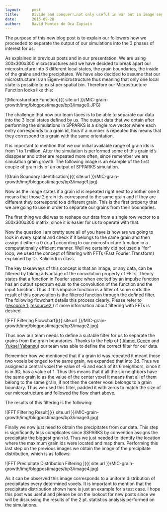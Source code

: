 ```yaml
---
layout:     post
title:      Divide and conquer!…not only useful in war but in image segmentation as well
date:       2015-09-28
author:     David Montes de Oca Zapiain
---
```

The purpose of this new blog post is to explain our followers how we proceeded to separate the output of our simulations into the 3 phases of interest for us. 

As explained in previous posts and in our presentation. We are using 300x300x300 microstructures and we have decided to break apart our microstructure into 3 different local states, the grain boundaries, the inside of the grains and the precipitates. We have also decided to assume that our microstructure is an Eigen-microstructure thus meaning that only one local state is possible to exist per spatial bin.  Therefore our Microstructure Function looks like this:

![Microsturcture Function]({{ site.url }}/MIC-grain-growth/img/blogpostimages/bp3/image0.JPG)

The challenge that now our team faces is to be able to separate our data into the 3 local states defined by us. The output data that we obtain after performing the simulations in SPPARKS is a single row vector where each entry corresponds to a grain id, thus if a number is repeated this means that they correspond to a grain with the same orientation. 

It is important to mention that we our initial available range of grain ids is from 1 to 1 million. After the simulation is performed some of this grain id’s disappear and other are repeated more often, since remember we are simulation grain growth. The following image is an example of the first couple of grain ids of an output of SPPARKS simulation.

![Grain Boundary Identification]({{ site.url }}/MIC-grain-growth/img/blogpostimages/bp3/image1.jpg)

Now as the image states if a grain id is repeated right next to another one it means that those 2 grain ids correspond to the same grain and if they are different they correspond to a different grain. This is the first property that we are going to use in order to separate our grains from their boundaries. 

The first thing we did was to reshape our data from a single row vector to a 300x300x300 matrix, since it is easier for us to operate with that.

 Now the question I am pretty sure all of you have is how are we going to look in every spatial and check if it belongs to the same grain and then assign it either a 0 or a 1 according to our microstructure function in a computationally efficient manner. Well we certainly did not used a “for” loop, we used the concept of filtering with FFTs (Fast Fourier Transform) explained by Dr. Kalidindi in class. 
 
The key takeaways of this concept is that an image, or any data, can be filtered by taking advantage of the convolution property of FFTs. Theory states that a function in Fourier space when excited by an impulse function has an output spectrum equal to the convolution of the function and the input function. Thus if this impulse function is a filter of some sorts the result of this convolution is the filtered function through the defined filter. The following flowchart details this process clearly. Please refer to ([resource 1][resource1], [resource2 ][resource2]) if more information about filtering with FFTs is desired. 

![FFT Filtering Flowchart]({{ site.url }}/MIC-grain-growth/img/blogpostimages/bp3/image2.jpg)

Thus now our team needs to define a suitable filter for us to separate the grains from the grain boundaries. Thanks to the help of ( [Ahmet Cecen][AhmetCecen] and [Yuksel Yabansu][YukselYabansu]) our team was able to define the correct filter for our data. 

Remember how we mentioned that if a grain id was repeated it meant those two voxels belonged to the same grain, we expanded that into 3d. Thus we assigned a central voxel the value of -6 and each of its 6 neighbors, since it is in 3D, has a value of 1. Thus this means that if all the six neighbors have the same grain id as the value of the center voxel it means that all of them belong to the same grain, if not then the center voxel belongs to a grain boundary. Thus we used this filter, padded it with zeros to match the size of our microstructure and followed the flow chart above.

The results of this filtering is the following:

![FFT Filtering Result]({{ site.url }}/MIC-grain-growth/img/blogpostimages/bp3/image3.jpg)

Finally we now just need to obtain the precipitates from our data. This step is significantly less complicates since SSPARKS by convention assigns the precipitate the biggest grain id. Thus we just needed to identify the location where the maximum grain ids were located and map them. Performing this last step on the previous images we obtain the image of the precipitate distribution, which is as follows:

![FFT Precipitate Distribution Filtering ]({{ site.url }}/MIC-grain-growth/img/blogpostimages/bp3/image4.jpg)

As it can be observed this image corresponds to a uniform distribution of precipitates every determined voxels. It is important to mention that the precipitate distribution shown here is just an example for a test case. I hope this post was useful and please be on the lookout for new posts since we will be discussing the results of the 2 pt. statistics analysis performed on the simulations. 

[resource1]: https://engineering.purdue.edu/~ee538/DFTbasedLinearFiltering.pdf
[resource2]: http://eeweb.poly.edu/~yao/EL5123/lecture6_2D_DFT.pdf
[AhmetCecen]: http://mined.gatech.edu/members/Ahmet-Cecen/
[YukselYabansu]: http://mined.gatech.edu/members/Yuksel-Yabansu/

